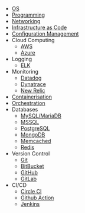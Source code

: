 * [OS](os/)
* [Programming](programming/)
* [Networking](networking/)
* [Infrastructure as Code](infrastructure_as_code/)
* [Configuration Management](configuration_management/)
* Cloud Computing
    * [AWS](cloud_computing/aws/)
    * [Azure](cloud_computing/azure/)
* Logging
    * [ELK](logging/elk/)
* Monitoring
    * [Datadog](monitoring/datadog/)
    * [Dynatrace](monitoring/dynatrace/)
    * [New Relic](monitoring/newrelic/)
* [Containerisation](containerisation/)
* [Orchestration](orchestration/)
* Databases
    * [MySQL/MariaDB](databases/mysql/)
    * [MSSQL](databases/mssql/)
    * [PostgreSQL](databases/postgresql/)
    * [MongoDB](databases/mongodb/)
    * [Memcached](databases/memcached/)
    * [Redis](databases/redis/)
* Version Control
    * [Git](version_control/git/)
    * [BitBucket](version_control/bitbucket/)
    * [GitHub](version_control/github/)
    * [GitLab](version_control/gitlab/)
* CI/CD
    * [Circle CI](cicd/circle_ci/)
    * [Github Action](cicd/github_action/)
    * [Jenkins](cicd/jenkins/)